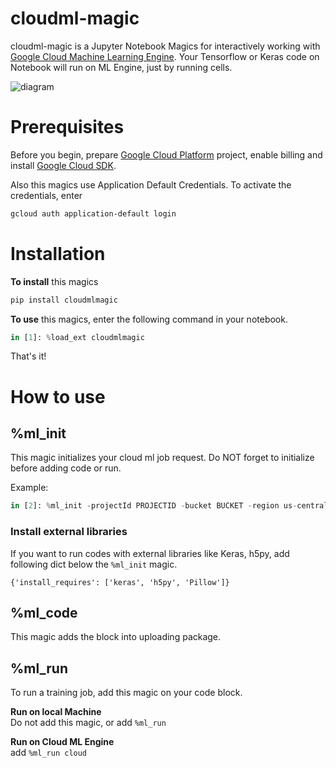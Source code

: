 # cloudml-magic
cloudml-magic is a Jupyter Notebook Magics for interactively working with [Google Cloud Machine Learning Engine](https://cloud.google.com/ml-engine/).
Your Tensorflow or Keras code on Notebook will run on ML Engine, just by running cells.

![diagram](readme_diagram.png)

# Prerequisites
Before you begin, prepare [Google Cloud Platform](https://cloud.google.com/) project, enable billing and install [Google Cloud SDK](https://cloud.google.com/sdk/downloads).

Also this magics use Application Default Credentials.
To activate the credentials, enter
```bash
gcloud auth application-default login
```

# Installation
**To install** this magics
```bash
pip install cloudmlmagic
```

**To use** this magics, enter the following command in your notebook.

```py
in [1]: %load_ext cloudmlmagic
```

That's it!

# How to use

## %ml_init
This magic initializes your cloud ml job request. Do NOT forget to initialize before adding code or run.

Example:

```py
in [2]: %ml_init -projectId PROJECTID -bucket BUCKET -region us-central1 -scaleTier BASIC --runtimeVersion 1.2
```

### Install external libraries
If you want to run codes with external libraries like Keras, h5py, add following dict below the `%ml_init` magic.

```
{'install_requires': ['keras', 'h5py', 'Pillow']}
```

## %ml_code
This magic adds the block into uploading package.

## %ml_run
To run a training job, add this magic on your code block.

**Run on local Machine**  
Do not add this magic, or add `%ml_run`

**Run on Cloud ML Engine**  
add `%ml_run cloud`
